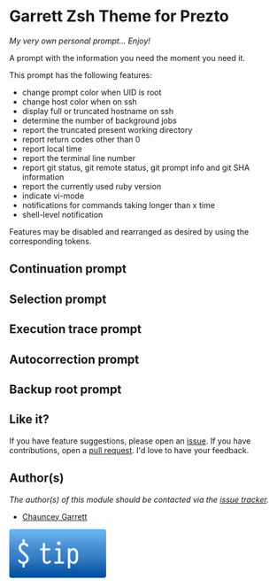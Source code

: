 # Garrett Zsh Theme for Prezto

<div class="cb-tip-button" data-content-location="" data-href="//www.coinbase.com/tip_buttons/show_tip" data-to-user-id="54834910c8b9a68cbd000037"></div>
<script>!function(d,s,id) {var js,cjs=d.getElementsByTagName(s)[0],e=d.getElementById(id);if(e){return;}js=d.createElement(s);js.id=id;js.src="https://www.coinbase.com/assets/tips.js";cjs.parentNode.insertBefore(js,cjs);}(document, 'script', 'coinbase-tips');</script>


*My very own personal prompt... Enjoy!*

A prompt with the information you need the moment you need it.

This prompt has the following features:

* change prompt color when UID is root
* change host color when on ssh
* display full or truncated hostname on ssh
* determine the number of background jobs
* report the truncated present working directory
* report return codes other than 0
* report local time
* report the terminal line number
* report git status, git remote status, git prompt info and git SHA information
* report the currently used ruby version
* indicate vi-mode
* notifications for commands taking longer than x time
* shell-level notification

Features may be disabled and rearranged as desired by using the corresponding tokens.

## Continuation prompt


## Selection prompt


## Execution trace prompt


## Autocorrection prompt


## Backup root prompt

## Like it?

If you have feature suggestions, please open an [issue](https://github.com/chauncey-garrett/zsh-prompt-garrett/issues "chauncey-garrett/zsh-prompt-garrett/issues"). If you have contributions, open a [pull request](https://github.com/chauncey-garrett/zsh-prompt-garrett/pull-request "chauncey-garrett/zsh-prompt-garrett/pulls"). I'd love to have your feedback.

## Author(s)

*The author(s) of this module should be contacted via the [issue tracker](https://github.com/chauncey-garrett/zsh-prompt-garrett/issues "chauncey-garrett/zsh-prompt-garrett/issues").*

  - [Chauncey Garrett](https://github.com/chauncey-garrett "chauncey-garrett")

[![](/img/tip.gif)](http://chauncey.io/about/index.html#tip)
